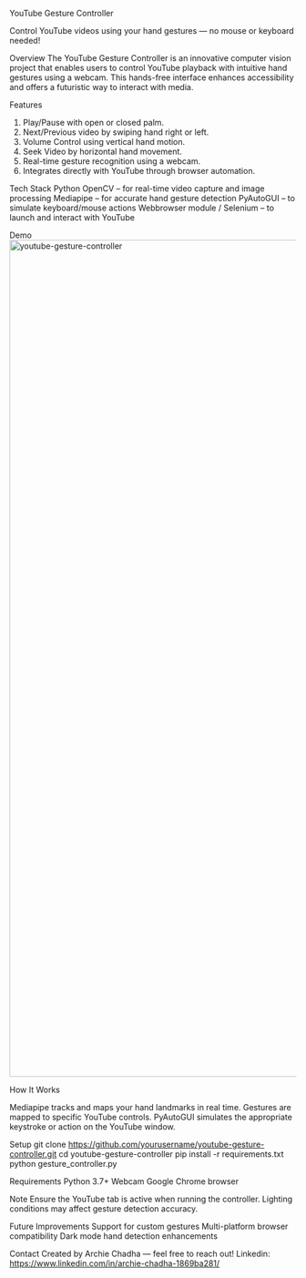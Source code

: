 YouTube Gesture Controller 

Control YouTube videos using your hand gestures — no mouse or keyboard needed!

Overview
The YouTube Gesture Controller is an innovative computer vision project that enables users to control YouTube playback with intuitive hand gestures using a webcam. This hands-free interface enhances accessibility and offers a futuristic way to interact with media.

Features
1. Play/Pause with open or closed palm.
2. Next/Previous video by swiping hand right or left.
3. Volume Control using vertical hand motion.
4. Seek Video by horizontal hand movement.
5. Real-time gesture recognition using a webcam.
6. Integrates directly with YouTube through browser automation.

Tech Stack
Python
OpenCV – for real-time video capture and image processing
Mediapipe – for accurate hand gesture detection
PyAutoGUI – to simulate keyboard/mouse actions
Webbrowser module / Selenium – to launch and interact with YouTube
 
Demo
<img width="1470" alt="youtube-gesture-controller" src="https://github.com/user-attachments/assets/fcf0b59d-920a-4f2b-acb7-5e112a033609" />

How It Works

Mediapipe tracks and maps your hand landmarks in real time.
Gestures are mapped to specific YouTube controls.
PyAutoGUI simulates the appropriate keystroke or action on the YouTube window.

Setup
git clone https://github.com/yourusername/youtube-gesture-controller.git
cd youtube-gesture-controller
pip install -r requirements.txt
python gesture_controller.py

Requirements
Python 3.7+
Webcam
Google Chrome browser

Note
Ensure the YouTube tab is active when running the controller.
Lighting conditions may affect gesture detection accuracy.

Future Improvements
Support for custom gestures
Multi-platform browser compatibility
Dark mode hand detection enhancements

Contact
Created by Archie Chadha — feel free to reach out! 
Linkedin: https://www.linkedin.com/in/archie-chadha-1869ba281/ 
